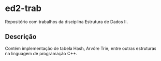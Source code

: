 # ed2-trab
Repositório com trabalhos da disciplina Estrutura de Dados II.

## Descrição
Contém implementação de tabela Hash, Arvóre Trie, entre outras estruturas na linguagem de programação C++.
